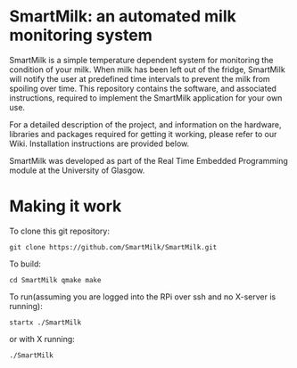 # SmartMilk: an automated milk monitoring system
 
SmartMilk is a simple temperature dependent system for monitoring the condition of your milk. When milk has been left out of the fridge, SmartMilk will notify the user at predefined time intervals to prevent the milk from spoiling over time.
This repository contains the software, and associated instructions, required to implement the SmartMilk application for your own use. 

For a detailed description of the project, and information on the hardware, libraries and packages required for getting it working, please refer to our Wiki. Installation instructions are provided below.

SmartMilk was developed as part of the Real Time Embedded Programming module at the University of Glasgow.

# Making it work
To clone this git repository: 

`
git clone https://github.com/SmartMilk/SmartMilk.git
`

To build:

`
cd SmartMilk
qmake
make
`

To run(assuming you are logged into the RPi over ssh and no X-server is running):

`
startx ./SmartMilk
`

or with X running:

`
./SmartMilk
`
